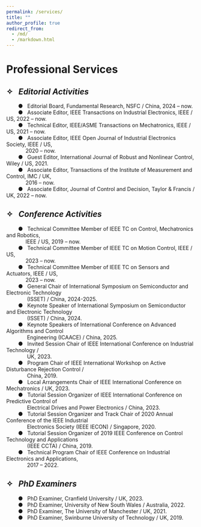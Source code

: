 ```yaml
---
permalink: /services/
title: ""
author_profile: true
redirect_from: 
  - /md/
  - /markdown.html
---
```


# Professional Services

## ✧ &nbsp;&nbsp;*Editorial Activities*


  &nbsp;&nbsp;&nbsp;&nbsp;&nbsp;&nbsp;&nbsp;&nbsp;● &nbsp;&nbsp;Editorial Board, Fundamental Research, NSFC / China, 2024 – now.<br>
  &nbsp;&nbsp;&nbsp;&nbsp;&nbsp;&nbsp;&nbsp;&nbsp;● &nbsp;&nbsp;Associate Editor, IEEE Transactions on Industrial Electronics, IEEE / US, 2022 – now.<br>
  &nbsp;&nbsp;&nbsp;&nbsp;&nbsp;&nbsp;&nbsp;&nbsp;● &nbsp;&nbsp;Technical Editor, IEEE/ASME Transactions on Mechatronics, IEEE / US, 2021 – now.<br>
  &nbsp;&nbsp;&nbsp;&nbsp;&nbsp;&nbsp;&nbsp;&nbsp;● &nbsp;&nbsp;Associate Editor, IEEE Open Journal of Industrial Electronics Society, IEEE / US,<br>
  &nbsp;&nbsp;&nbsp;&nbsp;&nbsp;&nbsp;&nbsp;&nbsp;&nbsp;&nbsp;&nbsp;&nbsp;&nbsp;2020 – now.<br>
  &nbsp;&nbsp;&nbsp;&nbsp;&nbsp;&nbsp;&nbsp;&nbsp;● &nbsp;&nbsp;Guest Editor, International Journal of Robust and Nonlinear Control, Wiley / US, 2021.<br>
  &nbsp;&nbsp;&nbsp;&nbsp;&nbsp;&nbsp;&nbsp;&nbsp;● &nbsp;&nbsp;Associate Editor, Transactions of the Institute of Measurement and Control, IMC / UK,<br>
  &nbsp;&nbsp;&nbsp;&nbsp;&nbsp;&nbsp;&nbsp;&nbsp;&nbsp;&nbsp;&nbsp;&nbsp;&nbsp;2016 – now.<br>
  &nbsp;&nbsp;&nbsp;&nbsp;&nbsp;&nbsp;&nbsp;&nbsp;● &nbsp;&nbsp;Associate Editor, Journal of Control and Decision, Taylor & Francis / UK, 2022 – now.<br>

## ✧ &nbsp;&nbsp;*Conference Activities*

  &nbsp;&nbsp;&nbsp;&nbsp;&nbsp;&nbsp;&nbsp;&nbsp;● &nbsp;&nbsp;Technical Committee Member of IEEE TC on Control, Mechatronics and Robotics, <br>
  &nbsp;&nbsp;&nbsp;&nbsp;&nbsp;&nbsp;&nbsp;&nbsp;&nbsp;&nbsp;&nbsp;&nbsp;&nbsp;IEEE / US, 2019 – now.<br>
  &nbsp;&nbsp;&nbsp;&nbsp;&nbsp;&nbsp;&nbsp;&nbsp;● &nbsp;&nbsp;Technical Committee Member of IEEE TC on Motion Control, IEEE / US,<br>
  &nbsp;&nbsp;&nbsp;&nbsp;&nbsp;&nbsp;&nbsp;&nbsp;&nbsp;&nbsp;&nbsp;&nbsp;&nbsp;2023 – now.<br>
  &nbsp;&nbsp;&nbsp;&nbsp;&nbsp;&nbsp;&nbsp;&nbsp;● &nbsp;&nbsp;Technical Committee Member of IEEE TC on Sensors and Actuators, IEEE / US,<br>
  &nbsp;&nbsp;&nbsp;&nbsp;&nbsp;&nbsp;&nbsp;&nbsp;&nbsp;&nbsp;&nbsp;&nbsp;&nbsp;2023 – now. <br>
  &nbsp;&nbsp;&nbsp;&nbsp;&nbsp;&nbsp;&nbsp;&nbsp;● &nbsp;&nbsp;General Chair of International Symposium on Semiconductor and Electronic Technology <br>
  &nbsp;&nbsp;&nbsp;&nbsp;&nbsp;&nbsp;&nbsp;&nbsp;&nbsp;&nbsp;&nbsp;&nbsp;&nbsp; (ISSET) / China, 2024-2025.<br>
  &nbsp;&nbsp;&nbsp;&nbsp;&nbsp;&nbsp;&nbsp;&nbsp;● &nbsp;&nbsp;Keynote Speaker of International Symposium on Semiconductor and Electronic Technology <br>
  &nbsp;&nbsp;&nbsp;&nbsp;&nbsp;&nbsp;&nbsp;&nbsp;&nbsp;&nbsp;&nbsp;&nbsp;&nbsp; (ISSET) / China, 2024.<br>
  &nbsp;&nbsp;&nbsp;&nbsp;&nbsp;&nbsp;&nbsp;&nbsp;● &nbsp;&nbsp;Keynote Speakers of International Conference on Advanced Algorithms and Control <br> 
  &nbsp;&nbsp;&nbsp;&nbsp;&nbsp;&nbsp;&nbsp;&nbsp;&nbsp;&nbsp;&nbsp;&nbsp;&nbsp; Engineering (ICAACE) / China, 2025.<br>
  &nbsp;&nbsp;&nbsp;&nbsp;&nbsp;&nbsp;&nbsp;&nbsp;● &nbsp;&nbsp;Invited Session Chair of IEEE International Conference on Industrial Technology / <br>
  &nbsp;&nbsp;&nbsp;&nbsp;&nbsp;&nbsp;&nbsp;&nbsp;&nbsp;&nbsp;&nbsp;&nbsp;&nbsp; UK, 2023.  <br>
  &nbsp;&nbsp;&nbsp;&nbsp;&nbsp;&nbsp;&nbsp;&nbsp;● &nbsp;&nbsp;Program Chair of IEEE International Workshop on Active Disturbance Rejection Control / <br>
  &nbsp;&nbsp;&nbsp;&nbsp;&nbsp;&nbsp;&nbsp;&nbsp;&nbsp;&nbsp;&nbsp;&nbsp;&nbsp; China, 2019.  <br>
  &nbsp;&nbsp;&nbsp;&nbsp;&nbsp;&nbsp;&nbsp;&nbsp;● &nbsp;&nbsp;Local Arrangements Chair of IEEE International Conference on Mechatronics / UK, 2023. <br>
  &nbsp;&nbsp;&nbsp;&nbsp;&nbsp;&nbsp;&nbsp;&nbsp;● &nbsp;&nbsp;Tutorial Session Organizer of IEEE International Conference on Predictive Control of <br>
  &nbsp;&nbsp;&nbsp;&nbsp;&nbsp;&nbsp;&nbsp;&nbsp;&nbsp;&nbsp;&nbsp;&nbsp;&nbsp; Electrical Drives and Power Electronics / China, 2023.<br>
  &nbsp;&nbsp;&nbsp;&nbsp;&nbsp;&nbsp;&nbsp;&nbsp;● &nbsp;&nbsp;Tutorial Session Organizer and Track Chair of 2020 Annual Conference of the IEEE Industrial <br>
  &nbsp;&nbsp;&nbsp;&nbsp;&nbsp;&nbsp;&nbsp;&nbsp;&nbsp;&nbsp;&nbsp;&nbsp;&nbsp; Electronics Society (IEEE IECON) / Singapore, 2020.<br>
  &nbsp;&nbsp;&nbsp;&nbsp;&nbsp;&nbsp;&nbsp;&nbsp;● &nbsp;&nbsp;Tutorial Session Organizer of 2019 IEEE Conference on Control Technology and Applications <br>
  &nbsp;&nbsp;&nbsp;&nbsp;&nbsp;&nbsp;&nbsp;&nbsp;&nbsp;&nbsp;&nbsp;&nbsp;&nbsp; (IEEE CCTA) / China, 2019.<br>
  &nbsp;&nbsp;&nbsp;&nbsp;&nbsp;&nbsp;&nbsp;&nbsp;● &nbsp;&nbsp;Technical Program Chair of IEEE Conference on Industrial Electronics and Applications,<br>
  &nbsp;&nbsp;&nbsp;&nbsp;&nbsp;&nbsp;&nbsp;&nbsp;&nbsp;&nbsp;&nbsp;&nbsp;&nbsp; 2017 – 2022.<br>

## ✧ &nbsp;&nbsp;*PhD Examiners*

  &nbsp;&nbsp;&nbsp;&nbsp;&nbsp;&nbsp;&nbsp;&nbsp;● &nbsp;&nbsp;PhD Examiner, Cranfield University / UK, 2023.<br>
  &nbsp;&nbsp;&nbsp;&nbsp;&nbsp;&nbsp;&nbsp;&nbsp;● &nbsp;&nbsp;PhD Examiner, University of New South Wales / Australia, 2022.<br>
  &nbsp;&nbsp;&nbsp;&nbsp;&nbsp;&nbsp;&nbsp;&nbsp;● &nbsp;&nbsp;PhD Examiner, The University of Manchester / UK, 2021.<br>
  &nbsp;&nbsp;&nbsp;&nbsp;&nbsp;&nbsp;&nbsp;&nbsp;● &nbsp;&nbsp;PhD Examiner, Swinburne University of Technology / UK, 2019.<br>


